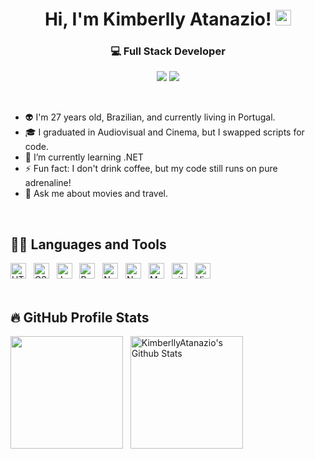 <div align="center">
  <h1> Hi, I'm Kimberlly Atanazio! <img src="https://media.giphy.com/media/hvRJCLFzcasrR4ia7z/giphy.gif" width="25px"></h1>
  
  <h3>💻 Full Stack Developer</h3>
</div>

<p align="center">
<a target="_blank" href="https://www.linkedin.com/in/kimberllyatanazio/"><img src="https://img.shields.io/badge/-LinkedIn-0077B5?style=for-the-badge&logo=Linkedin&logoColor=white"></img></a>
<a target="_blank" href="mailto:kimberlly.atanazio@gmail.com"><img src="https://img.shields.io/badge/-Gmail-D14836?style=for-the-badge&logo=Gmail&logoColor=white"></img></a>
<br>
</p> 
<br>

- 👽 I'm 27 years old, Brazilian, and currently living in Portugal.
- 🎓 I graduated in Audiovisual and Cinema, but I swapped scripts for code.
- 🌱 I’m currently learning .NET
- ⚡ Fun fact: I don't drink coffee, but my code still runs on pure adrenaline!
- 💬 Ask me about movies and travel.
</br>

## 👨‍💻 Languages and Tools

<img src="https://img.shields.io/badge/HTML5-282C34?logo=html5&logoColor=E34F26" alt="HTML5 logo" title="HTML5" height="25" /> &nbsp;
<img src="https://img.shields.io/badge/CSS3-282C34?logo=css3&logoColor=1572B6" alt="CSS3 logo" title="CSS3" height="25" /> &nbsp;
<img src="https://img.shields.io/badge/JavaScript-282C34?logo=javascript&logoColor=F7DF1E" alt="JavaScript logo" title="JavaScript" height="25" /> &nbsp;
<img src="https://img.shields.io/badge/React-282C34?logo=react&logoColor=61DAFB" alt="React logo" title="React" height="25" /> &nbsp;
<img src="https://img.shields.io/badge/Node.js-282C34?logo=node.js&logoColor=339933" alt="Node.js logo" title="Node.js" height="25" /> &nbsp;
<img src="https://img.shields.io/badge/Next.js-282C34?logo=next.js&logoColor=FFFFFF" alt="Next.js logo" title="Next.js" height="25" /> &nbsp;
<img src="https://img.shields.io/badge/MongoDB-282C34?logo=mongodb&logoColor=47A248" alt="MongoDB logo" title="MongoDB" height="25" /> &nbsp;
<img src="https://img.shields.io/badge/git-282C34?logo=git&logoColor=F05032" alt="git logo" title="git" height="25" /> &nbsp;
<img src="https://img.shields.io/badge/VS%20Code-282C34?logo=visual-studio-code&logoColor=007ACC" alt="Visual Studio Code logo" title="Visual Studio Code" height="25" />
</br>
</br>


## 🔥 GitHub Profile Stats
<img src="https://github-readme-stats.vercel.app/api/top-langs/?username=KimberllyAtanazio&langs_count=8&layout=compact&theme=react&hide_border=true&bg_color=1F222E&title_color=F85D7F&icon_color=F8D866&hide=Jupyter%20Notebook,Roff" height="180px"/> &nbsp;
<img alt="KimberllyAtanazio's Github Stats" src="https://github-readme-stats.vercel.app/api/?username=KimberllyAtanazio&show_icons=true&include_all_commits=true&count_private=true&theme=react&hide_border=true&bg_color=1F222E&title_color=F85D7F&icon_color=F8D866" height="180px"/>

